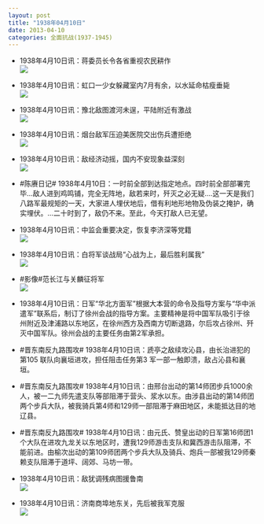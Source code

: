 ```yaml
---
layout: post
title: "1938年04月10日"
date: 2013-04-10
categories: 全面抗战(1937-1945)
---
```


<meta name="referrer" content="no-referrer" />

- 1938年4月10日讯：蒋委员长令各省重视农民耕作 <br/><img src="https://ww1.sinaimg.cn/large/aca367d8jw1e3kx80cg2xj.jpg" />

- 1938年4月10日讯：虹口一少女躲藏室内7月有余，以水延命枯瘦垂毙 <br/><img src="https://ww1.sinaimg.cn/large/aca367d8jw1e3kvhfp6isj.jpg" />

- 1938年4月10日讯：豫北敌图渡河未逞，平陆附近有激战 <br/><img src="https://ww1.sinaimg.cn/large/aca367d8jw1e3ktqwzlgmj.jpg" />

- 1938年4月10日讯：烟台敌军压迫美医院交出伤兵遭拒绝 <br/><img src="https://ww4.sinaimg.cn/large/aca367d8jw1e3ks0j0q57j.jpg" />

- 1938年4月10日讯：敌经济动摇，国内不安现象益深刻 <br/><img src="https://ww4.sinaimg.cn/large/aca367d8jw1e3kqa2sklnj.jpg" />

- #陈赓日记# 1938年4月10日：一时前全部到达指定地点。四时前全部部署完毕...敌人进到鸡鸣铺，完全无阵地，敌若来时，歼灭之必无疑....这一天是我们八路军最规矩的一天，大家进人埋伏地后，借有利地形地物及伪装之掩护，确实埋伏。...二十时到了，敌仍不来。至此，今天打敌人已无望。 

- 1938年4月10日讯：中监会重要决定，恢复李济深等党籍 <br/><img src="https://ww2.sinaimg.cn/large/aca367d8jw1e3kfvjruakj.jpg" />

- 1938年4月10日讯：白将军谈战局“心战为上，最后胜利属我” <br/><img src="https://ww2.sinaimg.cn/large/aca367d8jw1e3ke57ge3jj.jpg" />

- #影像#范长江与关麟征将军 <br/><img src="https://ww2.sinaimg.cn/large/aca367d8jw1e3kdfegshhj.jpg" />

- 1938年4月10日讯：日军“华北方面军”根据大本营的命令及指导方案与“华中派遣军”联系后，制订了徐州会战的指导方案。主要精神是将中国军队吸引于徐州附近及津浦路以东地区，在徐州西方及西南方切断退路，尔后攻占徐州、歼灭中国军队。徐州会战的主要任务由第2军承担。 

- #晋东南反九路围攻# 1938年4月10日讯：虒亭之敌续攻沁县，由长治进犯的第105 联队向襄垣进攻，担任阻击任务第3 军一部一触即溃，敌占沁县和襄垣。 

- #晋东南反九路围攻# 1938年4月10日讯：由邢台出动的第14师团步兵1000余人，被一二九师先遣支队等部阻滞于营头、浆水以东。由涉县出动的第14师团两个步兵大队，被我骑兵第4师和129师一部阻滞于麻田地区，未能抵达目的地辽县。 

- #晋东南反九路围攻# 1938年4月10日讯：由元氏、赞皇出动的日军第16师团1个大队在进攻九龙关以东地区时，遭我129师游击支队和冀西游击队阻滞，不能前进。由榆次出动的第109师团两个步兵大队及骑兵、炮兵一部被我129师秦赖支队阻滞于道坪、阔郊、马坊一带。 

- 1938年4月10日讯：敌犹调残病图援鲁南 <br/><img src="https://ww3.sinaimg.cn/large/aca367d8jw1e3k77h8zalj.jpg" />

- 1938年4月10日讯：济南商埠地东关，先后被我军克服 <br/><img src="https://ww2.sinaimg.cn/large/aca367d8jw1e3k5gzmm2aj.jpg" />

